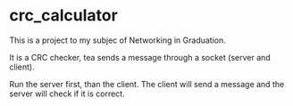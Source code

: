 # crc_calculator

This is a project to my subjec of Networking in Graduation.

It is a CRC checker, tea sends a message through a socket (server and client).

Run the server first, than the client. The client will send a message and the server will check if it is correct.
